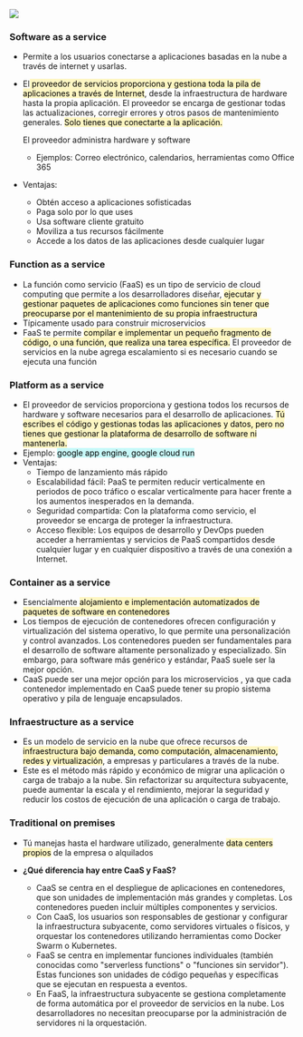 ![](https://lh5.googleusercontent.com/qXHAbDCEGci6w8_q-XqlHO0l3WmjVHS45zMWa_KudMn3Kgn_3dECMRgblGsLcN8HOl72K5GvZgSkKlMwpUY0sV4f8QAgJxU_5GSTOLO1yZePz3rSmG3pOVmC_Su2HXDNNOTMaRoQtOTFX-QJnNjI6cg52Q=s2048)

### Software as a service 
- Permite a los usuarios conectarse a aplicaciones basadas en la nube a través de internet y usarlas. 
- El<mark style="background: #FFF3A3A6;"> proveedor de servicios proporciona y gestiona toda la pila de aplicaciones a través de Internet</mark>, desde la infraestructura de hardware hasta la propia aplicación. El proveedor se encarga de gestionar todas las actualizaciones, corregir errores y otros pasos de mantenimiento generales. <mark style="background: #FFF3A3A6;">Solo tienes que conectarte a la aplicación.</mark>

   El proveedor administra hardware y software
	- Ejemplos: Correo electrónico, calendarios, herramientas como Office 365
- Ventajas: 
	- Obtén acceso a aplicaciones sofisticadas
	- Paga solo por lo que uses
	- Usa software cliente gratuito
	- Moviliza a tus recursos fácilmente
	- Accede a los datos de las aplicaciones desde cualquier lugar

### Function as a service

- La función como servicio (FaaS) es un tipo de servicio de cloud computing que permite a los desarrolladores diseñar, <mark style="background: #FFF3A3A6;">ejecutar y gestionar paquetes de aplicaciones como funciones sin tener que preocuparse por el mantenimiento de su propia infraestructura</mark>
- Típicamente usado para construir microservicios
- FaaS te permite <mark style="background: #FFF3A3A6;">compilar e implementar un pequeño fragmento de código, o una función, que realiza una tarea específica.</mark> El proveedor de servicios en la nube agrega escalamiento si es necesario cuando se ejecuta una función

### Platform as a service

- El proveedor de servicios proporciona y gestiona todos los recursos de hardware y software necesarios para el desarrollo de aplicaciones. <mark style="background: #FFF3A3A6;">Tú escribes el código y gestionas todas las aplicaciones y datos, pero no tienes que gestionar la plataforma de desarrollo de software ni mantenerla.</mark>
- Ejemplo: <mark style="background: #ABF7F7A6;">google app engine, google cloud run </mark>
- Ventajas: 
	- Tiempo de lanzamiento más rápido
	- Escalabilidad fácil: PaaS te permiten reducir verticalmente en periodos de poco tráfico o escalar verticalmente para hacer frente a los aumentos inesperados en la demanda.
	- Seguridad compartida: Con la plataforma como servicio, el proveedor se encarga de proteger la infraestructura.
	- Acceso flexible: Los equipos de desarrollo y DevOps pueden acceder a herramientas y servicios de PaaS compartidos desde cualquier lugar y en cualquier dispositivo a través de una conexión a Internet.

### Container as a service 

- Esencialmente <mark style="background: #FFF3A3A6;">alojamiento e implementación automatizados de paquetes de software en contenedores</mark>
- Los tiempos de ejecución de contenedores ofrecen configuración y virtualización del sistema operativo, lo que permite una personalización y control avanzados. Los contenedores pueden ser fundamentales para el desarrollo de software altamente personalizado y especializado. Sin embargo, para software más genérico y estándar, PaaS suele ser la mejor opción.
- CaaS puede ser una mejor opción para los microservicios , ya que cada contenedor implementado en CaaS puede tener su propio sistema operativo y pila de lenguaje encapsulados.

### Infraestructure as a service

- Es un modelo de servicio en la nube que ofrece recursos de <mark style="background: #FFF3A3A6;">infraestructura bajo demanda, como computación, almacenamiento, redes y virtualización</mark>, a empresas y particulares a través de la nube.
- Este es el método más rápido y económico de migrar una aplicación o carga de trabajo a la nube. Sin refactorizar su arquitectura subyacente, puede aumentar la escala y el rendimiento, mejorar la seguridad y reducir los costos de ejecución de una aplicación o carga de trabajo.

### Traditional on premises

- Tú manejas hasta el hardware utilizado, generalmente <mark style="background: #FFF3A3A6;">data centers propios</mark> de la empresa o alquilados

- **¿Qué diferencia hay entre CaaS y FaaS?**
	- CaaS se centra en el despliegue de aplicaciones en contenedores, que son unidades de implementación más grandes y completas. Los contenedores pueden incluir múltiples componentes y servicios.
	- Con CaaS, los usuarios son responsables de gestionar y configurar la infraestructura subyacente, como servidores virtuales o físicos, y orquestar los contenedores utilizando herramientas como Docker Swarm o Kubernetes.
	- FaaS se centra en implementar funciones individuales (también conocidas como "serverless functions" o "funciones sin servidor"). Estas funciones son unidades de código pequeñas y específicas que se ejecutan en respuesta a eventos.
	- En FaaS, la infraestructura subyacente se gestiona completamente de forma automática por el proveedor de servicios en la nube. Los desarrolladores no necesitan preocuparse por la administración de servidores ni la orquestación.
